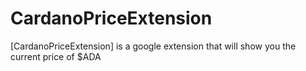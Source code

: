 # CardanoPriceExtension
[CardanoPriceExtension] is a google extension that will show you the current price of $ADA
